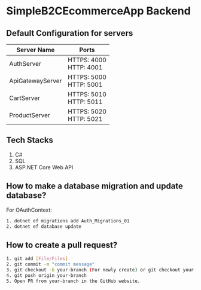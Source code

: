 # SimpleB2CEcommerceApp Backend

## Default Configuration for servers

|Server Name   |Ports   |
|---|---|
|AuthServer   |HTTPS: 4000 <br> HTTP: 4001   |
|ApiGatewayServer   |HTTPS: 5000 <br> HTTP: 5001   |
|CartServer   |HTTPS: 5010 <br> HTTP: 5011   |
|ProductServer   |HTTPS: 5020 <br> HTTP: 5021   |

## Tech Stacks

1. C#
2. SQL
3. ASP.NET Core Web API

## How to make a database migration and update database?
For OAuthContext:
```bash
1. dotnet ef migrations add Auth_Migrations_01
2. dotnet ef database update
```

## How to create a pull request?

```bash
1. git add [File/Files]
2. git commit -m "commit message"
3. git checkout -b your-branch (For newly create) or git checkout your-branch
4. git push origin your-branch
5. Open PR from your-branch in the GitHub website.
```
